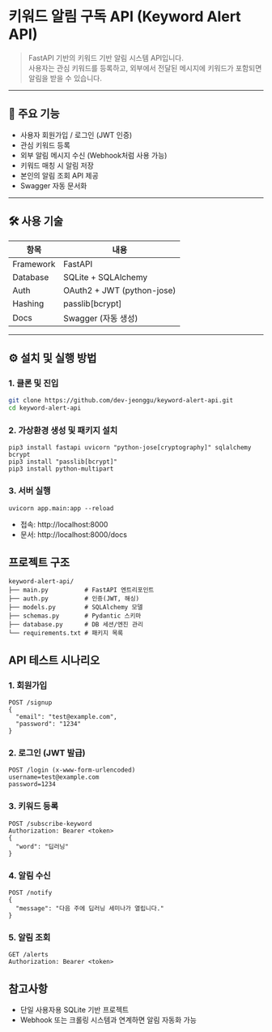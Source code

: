 # 키워드 알림 구독 API (Keyword Alert API)
> FastAPI 기반의 키워드 기반 알림 시스템 API입니다.  
> 사용자는 관심 키워드를 등록하고, 외부에서 전달된 메시지에 키워드가 포함되면 알림을 받을 수 있습니다.

---

## 📌 주요 기능

- 사용자 회원가입 / 로그인 (JWT 인증)
- 관심 키워드 등록
- 외부 알림 메시지 수신 (Webhook처럼 사용 가능)
- 키워드 매칭 시 알림 저장
- 본인의 알림 조회 API 제공
- Swagger 자동 문서화

---

## 🛠 사용 기술

| 항목       | 내용                        |
|------------|-----------------------------|
| Framework  | FastAPI                     |
| Database   | SQLite + SQLAlchemy         |
| Auth       | OAuth2 + JWT (python-jose)  |
| Hashing    | passlib[bcrypt]             |
| Docs       | Swagger (자동 생성)         |

---

## ⚙️ 설치 및 실행 방법

### 1. 클론 및 진입

```bash
git clone https://github.com/dev-jeonggu/keyword-alert-api.git
cd keyword-alert-api
```
### 2. 가상환경 생성 및 패키지 설치
```
pip3 install fastapi uvicorn "python-jose[cryptography]" sqlalchemy bcrypt
pip3 install "passlib[bcrypt]"
pip3 install python-multipart
```
### 3. 서버 실행
```
uvicorn app.main:app --reload
```
- 접속: http://localhost:8000
- 문서: http://localhost:8000/docs

## 프로젝트 구조
```
keyword-alert-api/
├── main.py          # FastAPI 엔트리포인트
├── auth.py          # 인증(JWT, 해싱)
├── models.py        # SQLAlchemy 모델
├── schemas.py       # Pydantic 스키마
├── database.py      # DB 세션/엔진 관리
└── requirements.txt # 패키지 목록
```

## API 테스트 시나리오
### 1. 회원가입
```
POST /signup
{
  "email": "test@example.com",
  "password": "1234"
}
```

### 2. 로그인 (JWT 발급)
```
POST /login (x-www-form-urlencoded)
username=test@example.com
password=1234
```

### 3. 키워드 등록
```
POST /subscribe-keyword
Authorization: Bearer <token>
{
  "word": "딥러닝"
}
```

### 4. 알림 수신
```
POST /notify
{
  "message": "다음 주에 딥러닝 세미나가 열립니다."
}
```

### 5. 알림 조회
```
GET /alerts
Authorization: Bearer <token>
```

## 참고사항
- 단일 사용자용 SQLite 기반 프로젝트
- Webhook 또는 크롤링 시스템과 연계하면 알림 자동화 가능
